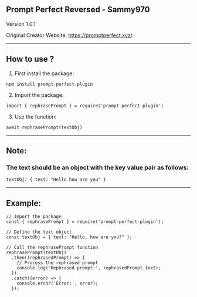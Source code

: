 ## Prompt Perfect Reversed - Sammy970

Version 1.0.1

Original Creator Website: https://promptperfect.xyz/

---

## How to use ?

1. First install the package:

`npm install prompt-perfect-plugin`

2. Import the package:

`import { rephrasePrompt } = require('prompt-perfect-plugin')`

3. Use the function:

`await rephrasePrompt(textObj)`

---

## Note:

### The text should be an object with the key value pair as follows:

`textObj: { text: "Hello how are you" }`

---

## Example:

```
// Import the package
const { rephrasePrompt } = require('prompt-perfect-plugin');

// Define the text object
const textObj = { text: "Hello, how are you?" };

// Call the rephrasePrompt function
rephrasePrompt(textObj)
  .then((rephrasedPrompt) => {
    // Process the rephrased prompt
    console.log('Rephrased prompt:', rephrasedPrompt.text);
  })
  .catch((error) => {
    console.error('Error:', error);
  });
```
